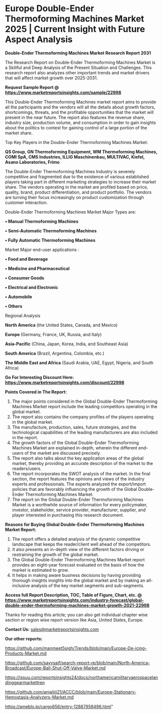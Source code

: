 # Europe Double-Ender Thermoforming Machines Market 2025 | Current Insight with Future Aspect Analysis

<strong>Double-Ender Thermoforming Machines Market Research Report 2031</strong>

The Research Report on Double-Ender Thermoforming Machines Market is a Skillful and Deep Analysis of the Present Situation and Challenges. This research report also analyzes other important trends and market drivers that will affect market growth over 2025-2031.

<strong>Request Sample Report @ <a href=https://www.marketreportsinsights.com/sample/22998>https://www.marketreportsinsights.com/sample/22998</a></strong>

This Double-Ender Thermoforming Machines market report aims to provide all the participants and the vendors will all the details about growth factors, shortcomings, threats, and the profitable opportunities that the market will present in the near future. The report also features the revenue share, industry size, production volume, and consumption in order to gain insights about the politics to contest for gaining control of a large portion of the market share.

Top Key Players in the Double-Ender Thermoforming Machines Market:

<strong>QS Group, GN Thermoforming Equipment, WM Thermoforming Machines, COMI SpA, CMS Industries, ILLIG Maschinenbau, MULTIVAC, Kiefel, Asano Laboratories, Frimo</strong>

The Double-Ender Thermoforming Machines Industry is severely competitive and fragmented due to the existence of various established players taking part in different marketing strategies to increase their market share. The vendors operating in the market are profiled based on price, quality, brand, product differentiation, and product portfolio. The vendors are turning their focus increasingly on product customization through customer interaction.

Double-Ender Thermoforming Machines Market Major Types are:

<strong>• Manual Thermoforming Machines

• Semi-Automatic Thermoforming Machines

• Fully Automatic Thermoforming Machines</strong>

Market Major end-user applications :

<strong>• Food and Beverage

• Medicine and Pharmaceutical

• Consumer Goods

• Electrical and Electronic

• Automobile

• Others</strong>

Regional Analysis

</u><strong><b>North America</b></strong> (the United States, Canada, and Mexico)

<strong><b>Europe </b></strong>(Germany, France, UK, Russia, and Italy)

<strong><b>Asia-Pacific</b></strong> (China, Japan, Korea, India, and Southeast Asia)

<strong><b>South America</b></strong> (Brazil, Argentina, Colombia, etc.)

<strong><b>The Middle East and Africa</b></strong> (Saudi Arabia, UAE, Egypt, Nigeria, and South Africa)

<strong>Go For Interesting Discount Here: <a href=https://www.marketreportsinsights.com/discount/22998>https://www.marketreportsinsights.com/discount/22998</a></strong>

<strong>Points Covered in The Report:</strong>
<ol>
  <li>The major points considered in the Global Double-Ender Thermoforming Machines Market report include the leading competitors operating in the global market.</li>
  <li>The report also contains the company profiles of the players operating in the global market.</li>
  <li>The manufacture, production, sales, future strategies, and the technological capabilities of the leading manufacturers are also included in the report.</li>
  <li>The growth factors of the Global Double-Ender Thermoforming Machines Market are explained in-depth, wherein the different end-users of the market are discussed precisely.</li>
  <li>The report also talks about the key application areas of the global market, thereby providing an accurate description of the market to the readers/users.</li>
  <li>The report incorporates the SWOT analysis of the market. In the final section, the report features the opinions and views of the industry experts and professionals. The experts analyzed the export/import policies that are favorably influencing the growth of the Global Double-Ender Thermoforming Machines Market.</li>
  <li>The report on the Global Double-Ender Thermoforming Machines Market is a worthwhile source of information for every policymaker, investor, stakeholder, service provider, manufacturer, supplier, and player interested in purchasing this research document.</li>
</ol>
<strong>Reasons for Buying Global Double-Ender Thermoforming Machines Market Report:</strong>

<ol>
  <li>The report offers a detailed analysis of the dynamic competitive landscape that keeps the reader/client well ahead of the competitors.</li>
  <li>It also presents an in-depth view of the different factors driving or restraining the growth of the global market.</li>
  <li>The Global Double-Ender Thermoforming Machines Market report provides an eight-year forecast evaluated on the basis of how the market is estimated to grow.</li>
  <li>It helps in making aware business decisions by having providing thorough insights insights into the global market and by making an all-inclusive analysis of the key market segments and sub-segments.</li>
</ol>
<strong>Access full Report Description, TOC, Table of Figure, Chart, etc. @ <a href=https://www.marketreportsinsights.com/industry-forecast/global-double-ender-thermoforming-machines-market-growth-2021-22998>https://www.marketreportsinsights.com/industry-forecast/global-double-ender-thermoforming-machines-market-growth-2021-22998</a></strong>


Thanks for reading this article; you can also get individual chapter wise section or region wise report version like Asia, United States, Europe.

<strong>Contact Us:</strong>
sales@marketreportsinsights.com

<strong>Our other reports:</strong>

<a href=https://github.com/manmeet5sigh/Trends/blob/main/Europe-De-icing-Products-Market.md>https://github.com/manmeet5sigh/Trends/blob/main/Europe-De-icing-Products-Market.md</a>

<a href=https://github.com/sayysaif/search-report-re/blob/main/North-America-Broadcast/Europe-Ball-Shut-Off-Valve-Market.md>https://github.com/sayysaif/search-report-re/blob/main/North-America-Broadcast/Europe-Ball-Shut-Off-Valve-Market.md</a>

<a href=https://issuu.com/reportsinsights24/docs/northamericamilitaryaerospacelandinggearmarkettren>https://issuu.com/reportsinsights24/docs/northamericamilitaryaerospacelandinggearmarkettren</a>

<a href=https://github.com/anjaliiii21/ACCC/blob/main/Europe-Stationary-Hemostasis-Analyzers-Market.md>https://github.com/anjaliiii21/ACCC/blob/main/Europe-Stationary-Hemostasis-Analyzers-Market.md</a>

<a href=https://ameblo.jp/cargo656/entry-12887958496.html>https://ameblo.jp/cargo656/entry-12887958496.html</a>"
